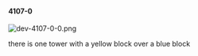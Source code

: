 #### 4107-0
![dev-4107-0-0.png](https://github.com/lil-lab/nlvr/raw/master/nlvr/dev/images/1/dev-4107-0-0.png "dev-4107-0-0.png")

there is one tower with a yellow block over a blue block